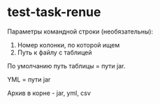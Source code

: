 # test-task-renue
Параметры командной строки (необязательны):
1. Номер колонки, по которой ищем
2. Путь к файлу с таблицей

По умолчанию путь таблицы = пути jar.

YML = пути jar

Архив в корне - jar, yml, csv
